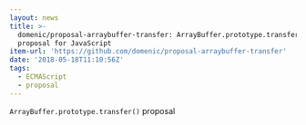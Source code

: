 ```yaml
---
layout: news
title: >-
  domenic/proposal-arraybuffer-transfer: ArrayBuffer.prototype.transfer()
  proposal for JavaScript
item-url: 'https://github.com/domenic/proposal-arraybuffer-transfer'
date: '2018-05-18T11:10:56Z'
tags:
  - ECMAScript
  - proposal
---
```

`ArrayBuffer.prototype.transfer()` proposal
